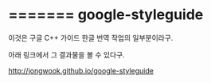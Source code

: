  
=======
google-styleguide
=================

이것은 구글 C++ 가이드 한글 번역 작업의 일부분이라구.

아래 링크에서 그 결과물을 볼 수 있다구.

http://jongwook.github.io/google-styleguide

